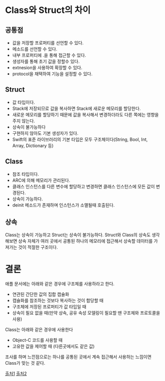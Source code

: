 # Class와 Struct의 차이

## 공통점
- 값을 저장할 프로퍼티를 선언할 수 있다.
- 메소드를 선언할 수 있다.
- 내부 프로퍼티에 .을 통해 접근할 수 있다.
- 생성자를 통해 초기 값을 정할수 있다.
- extnesion을 사용하여 확장할 수 있다.
- protocol을 채택하여 기능을 설정할 수 있다.


## Struct
- 값 타입이다.
- Stack에 저장되므로 값을 복사하면 Stack에 새로운 메모리를 할당한다.
- 새로운 메모리를 할당하기 때문에 값을 복사해서 변경하더라도 다른 쪽에는 영향을 주지 않는다.
- 상속이 불가능하다
- 구현하지 않아도 기본 생성자가 있다.
- Swift의 표준 라이브러리의 기본 타입은 모두 구조체이다(String, Bool, Int, Array, Dictionary 등)

## Class
- 참조 타입이다.
- ARC에 의해 메모리가 관리된다.
- 클래스 인스턴스를 다른 변수에 할당하고 변경하면 클래스 인스턴스에 모든 값이 변경된다.
- 상속이 가능하다.
- deinit 메소드가 존재하며 인스턴스가 소멸될때 호출된다.

## 상속
Class는 상속이 가능하고 Struct는 상속이 불가능하다. Struct와 Class의 상속도 생각해보면 상속 자체가 여러 곳에서 공통된 하나의 메모리에 접근해서 상속할 데이터를 가져가는 것이 적절한 구조이다.

# 결론

애플 문서에는 아래와 같은 경우에 구조체를 사용하라고 한다.
- 연관된 간단한 값의 집합 캡슐화
- 캡슐화를 참조하는 것보다 복사하는 것이 합당할 때
- 구조체에 저장된 프로퍼티가 값 타입일 때
- 상속이 필요 없을 때(만약 상속, 공유 속성 모델링이 필요할 땐 구조체와 프로토콜을 사용)  

Class는 아래와 같은 경우에 사용한다
- Object-C 코드를 사용할 때
- 고유한 값을 제어할 때 (다른곳에서도 같은 값)


조사를 하며 느낀점으로는 하나를 공통된 곳에서 계속 접근해서 사용하는 느낌이면 Class가 맞는 것 같다.

[출처1](https://infinitt.tistory.com/392)
[출처2](https://jeonyeohun.tistory.com/178)
